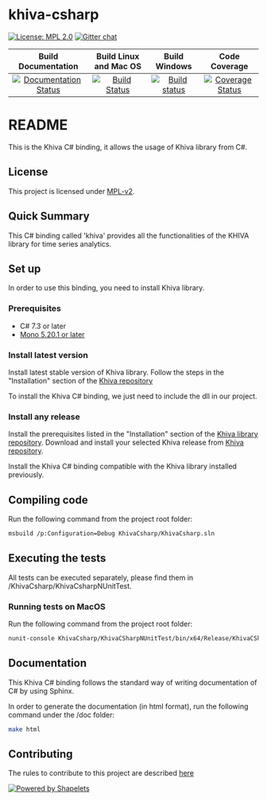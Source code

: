 # khiva-csharp

[![License: MPL 2.0](https://img.shields.io/badge/License-MPL%202.0-brightgreen.svg)](https://github.com/shapelets/khiva-python/blob/master/LICENSE.txt)
[![Gitter chat](https://badges.gitter.im/shapelets-io/Lobby.svg)](https://gitter.im/shapelets-io/khiva-python?utm_source=share-link&utm_medium=link&utm_campaign=share-link)

| Build Documentation                                                                                                                                           | Build Linux and Mac OS                                                                                                                   |  Build Windows                                                                                                                                                                | Code Coverage                                                                                                                                                |
|:-------------------------------------------------------------------------------------------------------------------------------------------------------------:|:----------------------------------------------------------------------------------------------------------------------------------------:|:-----------------------------------------------------------------------------------------------------------------------------------------------------------------------------:|:------------------------------------------------------------------------------------------------------------------------------------------------------------:|
| [![Documentation Status](https://readthedocs.org/projects/khiva-c/badge/?version=latest)](https://khiva-c.readthedocs.io/en/latest/?badge=latest)             | [![Build Status](https://travis-ci.org/shapelets/khiva-csharp.svg?branch=master)](https://travis-ci.org/shapelets/khiva-csharp)          | [![Build status](https://ci.appveyor.com/api/projects/status/4dhbghhrk3nblxyw/branch/master?svg=true)](https://ci.appveyor.com/project/shapelets/khiva-csharp/branch/master)  |[![Coverage Status](https://codecov.io/gh/shapelets/khiva-csharp/branch/master/graph/badge.svg)](https://codecov.io/gh/shapelets/khiva-csharp/branch/master)  |

# README #
This is the Khiva C# binding, it allows the usage of Khiva library from C#.

## License
This project is licensed under [MPL-v2](https://www.mozilla.org/en-US/MPL/2.0/). 

## Quick Summary
This C# binding called 'khiva' provides all the functionalities of the KHIVA library for time series analytics.

## Set up
In order to use this binding, you need to install Khiva library.

### Prerequisites
- C# 7.3 or later
- [Mono 5.20.1 or later](https://www.mono-project.com/download/stable/)

### Install latest version
Install latest stable version of Khiva library. Follow the steps in the "Installation" section of the [Khiva repository](https://github.com/shapelets/khiva)

To install the Khiva C# binding, we just need to include the dll in our project.

### Install any release
Install the prerequisites listed in the "Installation" section of the [Khiva library repository](https://github.com/shapelets/khiva). Download and install your selected Khiva release from [Khiva repository](https://github.com/shapelets/khiva/releases).

Install the Khiva C# binding compatible with the Khiva library installed previously. 

## Compiling code
Run the following command from the project root folder:
```bash
msbuild /p:Configuration=Debug KhivaCsharp/KhivaCsharp.sln
```

## Executing the tests
All tests can be executed separately, please find them in <project-root-dir>/KhivaCsharp/KhivaCsharpNUnitTest.

### Running tests on MacOS
Run the following command from the project root folder:
```bash
nunit-console KhivaCsharp/KhivaCSharpNUnitTest/bin/x64/Release/KhivaCSharpNUnitTest.dll
```
 
## Documentation
This Khiva C# binding follows the standard way of writing documentation of C# by using Sphinx.

In order to generate the documentation (in html format), run the following command under the <project-root-dir>/doc folder:
```bash
make html
```

## Contributing
The rules to contribute to this project are described [here](CONTRIBUTING.md)

[![Powered by Shapelets](https://img.shields.io/badge/powered%20by-Shapelets-orange.svg?style=flat&colorA=E1523D&colorB=007D8A)](https://shapelets.io)

